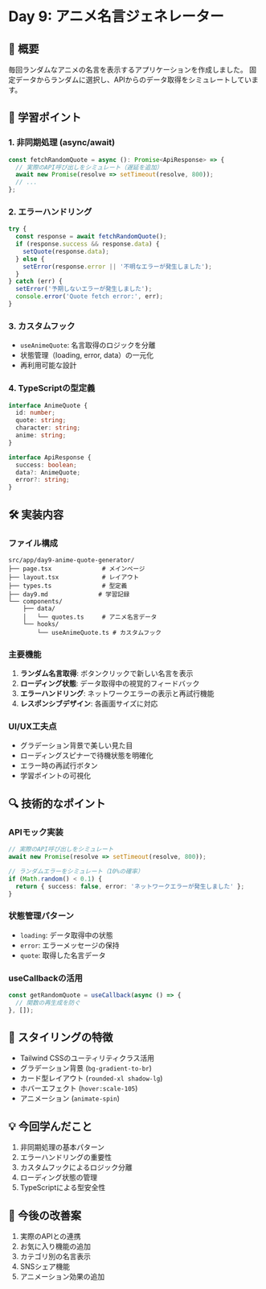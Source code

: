 # Day 9: アニメ名言ジェネレーター

## 📝 概要
毎回ランダムなアニメの名言を表示するアプリケーションを作成しました。
固定データからランダムに選択し、APIからのデータ取得をシミュレートしています。

## 🎯 学習ポイント

### 1. 非同期処理 (async/await)
```typescript
const fetchRandomQuote = async (): Promise<ApiResponse> => {
  // 実際のAPI呼び出しをシミュレート（遅延を追加）
  await new Promise(resolve => setTimeout(resolve, 800));
  // ...
};
```

### 2. エラーハンドリング
```typescript
try {
  const response = await fetchRandomQuote();
  if (response.success && response.data) {
    setQuote(response.data);
  } else {
    setError(response.error || '不明なエラーが発生しました');
  }
} catch (err) {
  setError('予期しないエラーが発生しました');
  console.error('Quote fetch error:', err);
}
```

### 3. カスタムフック
- `useAnimeQuote`: 名言取得のロジックを分離
- 状態管理（loading, error, data）の一元化
- 再利用可能な設計

### 4. TypeScriptの型定義
```typescript
interface AnimeQuote {
  id: number;
  quote: string;
  character: string;
  anime: string;
}

interface ApiResponse {
  success: boolean;
  data?: AnimeQuote;
  error?: string;
}
```

## 🛠 実装内容

### ファイル構成
```
src/app/day9-anime-quote-generator/
├── page.tsx              # メインページ
├── layout.tsx            # レイアウト
├── types.ts              # 型定義
├── day9.md              # 学習記録
└── components/
    ├── data/
    │   └── quotes.ts     # アニメ名言データ
    └── hooks/
        └── useAnimeQuote.ts # カスタムフック
```

### 主要機能
1. **ランダム名言取得**: ボタンクリックで新しい名言を表示
2. **ローディング状態**: データ取得中の視覚的フィードバック
3. **エラーハンドリング**: ネットワークエラーの表示と再試行機能
4. **レスポンシブデザイン**: 各画面サイズに対応

### UI/UX工夫点
- グラデーション背景で美しい見た目
- ローディングスピナーで待機状態を明確化
- エラー時の再試行ボタン
- 学習ポイントの可視化

## 🔍 技術的なポイント

### APIモック実装
```typescript
// 実際のAPI呼び出しをシミュレート
await new Promise(resolve => setTimeout(resolve, 800));

// ランダムエラーをシミュレート（10%の確率）
if (Math.random() < 0.1) {
  return { success: false, error: 'ネットワークエラーが発生しました' };
}
```

### 状態管理パターン
- `loading`: データ取得中の状態
- `error`: エラーメッセージの保持
- `quote`: 取得した名言データ

### useCallbackの活用
```typescript
const getRandomQuote = useCallback(async () => {
  // 関数の再生成を防ぐ
}, []);
```

## 🎨 スタイリングの特徴
- Tailwind CSSのユーティリティクラス活用
- グラデーション背景 (`bg-gradient-to-br`)
- カード型レイアウト (`rounded-xl shadow-lg`)
- ホバーエフェクト (`hover:scale-105`)
- アニメーション (`animate-spin`)

## 💡 今回学んだこと
1. 非同期処理の基本パターン
2. エラーハンドリングの重要性
3. カスタムフックによるロジック分離
4. ローディング状態の管理
5. TypeScriptによる型安全性

## 🚀 今後の改善案
1. 実際のAPIとの連携
2. お気に入り機能の追加
3. カテゴリ別の名言表示
4. SNSシェア機能
5. アニメーション効果の追加 